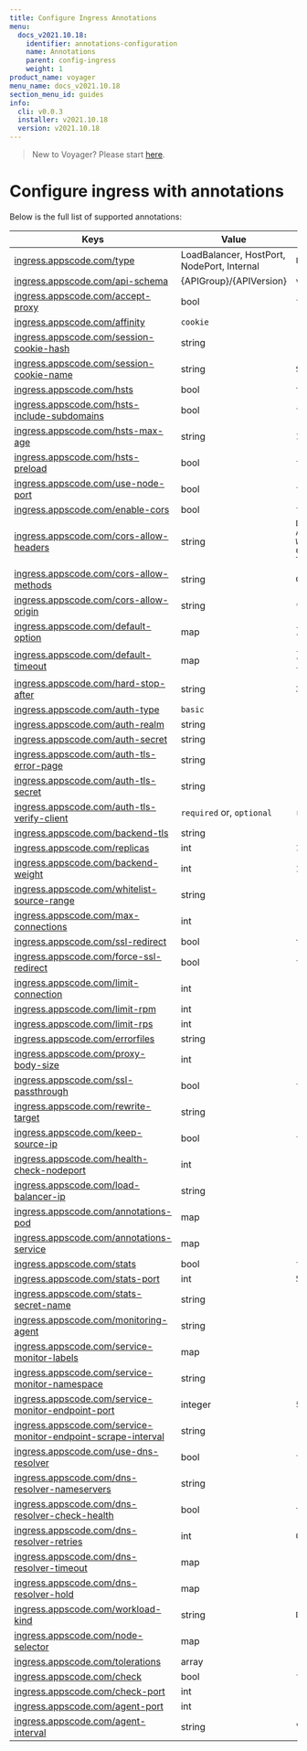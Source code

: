 ```yaml
---
title: Configure Ingress Annotations
menu:
  docs_v2021.10.18:
    identifier: annotations-configuration
    name: Annotations
    parent: config-ingress
    weight: 1
product_name: voyager
menu_name: docs_v2021.10.18
section_menu_id: guides
info:
  cli: v0.0.3
  installer: v2021.10.18
  version: v2021.10.18
---
```


> New to Voyager? Please start [here](/docs/v2021.10.18/concepts/overview).

# Configure ingress with annotations

Below is the full list of supported annotations:

|  Keys  |   Value   |  Default |
|--------|-----------|----------|
| [ingress.appscode.com/type](/docs/v2021.10.18/concepts/README) | LoadBalancer, HostPort, NodePort, Internal | `LoadBalancer` |
| [ingress.appscode.com/api-schema](/docs/v2021.10.18/concepts/overview) | {APIGroup}/{APIVersion} | `voyager.appscode.com/v1` |
| [ingress.appscode.com/accept-proxy](/docs/v2021.10.18/guides/ingress/configuration/accept-proxy) | bool | `false` |
| [ingress.appscode.com/affinity](/docs/v2021.10.18/guides/ingress/http/sticky-session) | `cookie` | |
| [ingress.appscode.com/session-cookie-hash](/docs/v2021.10.18/guides/ingress/http/sticky-session) | string | |
| [ingress.appscode.com/session-cookie-name](/docs/v2021.10.18/guides/ingress/http/sticky-session) | string | `SERVERID` |
| [ingress.appscode.com/hsts](/docs/v2021.10.18/guides/ingress/http/hsts) | bool | `true` |
| [ingress.appscode.com/hsts-include-subdomains](/docs/v2021.10.18/guides/ingress/http/hsts) | bool | `false` |
| [ingress.appscode.com/hsts-max-age](/docs/v2021.10.18/guides/ingress/http/hsts) | string | `15768000` |
| [ingress.appscode.com/hsts-preload](/docs/v2021.10.18/guides/ingress/http/hsts) | bool | `false` |
| [ingress.appscode.com/use-node-port](/docs/v2021.10.18/concepts/ingress-types/nodeport) | bool | `false` |
| [ingress.appscode.com/enable-cors](/docs/v2021.10.18/guides/ingress/http/cors) | bool | `false` |
| [ingress.appscode.com/cors-allow-headers](/docs/v2021.10.18/guides/ingress/http/cors) | string | `DNT,X-CustomHeader,Keep-Alive,User-Agent,X-Requested-With,If-Modified-Since,Cache-Control,Content-Type,Authorization` |
| [ingress.appscode.com/cors-allow-methods](/docs/v2021.10.18/guides/ingress/http/cors) | string | `GET,PUT,POST,DELETE,PATCH,OPTIONS` |
| [ingress.appscode.com/cors-allow-origin](/docs/v2021.10.18/guides/ingress/http/cors) | string | `*` |
| [ingress.appscode.com/default-option](/docs/v2021.10.18/guides/ingress/configuration/default-options) | map | `{"http-server-close": "true", "dontlognull": "true"}` |
| [ingress.appscode.com/default-timeout](/docs/v2021.10.18/guides/ingress/configuration/default-timeouts) | map | `{"connect": "5s", "server": "50s", "client": "50s", "client-fin": "50s", "tunnel": "50s"}` |
| [ingress.appscode.com/hard-stop-after](/docs/v2021.10.18/guides/ingress/configuration/hard-stop-after) | string | `30s` |
| [ingress.appscode.com/auth-type](/docs/v2021.10.18/guides/ingress/security/basic-auth) | `basic` | |
| [ingress.appscode.com/auth-realm](/docs/v2021.10.18/guides/ingress/security/basic-auth) | string | |
| [ingress.appscode.com/auth-secret](/docs/v2021.10.18/guides/ingress/security/basic-auth) | string | |
| [ingress.appscode.com/auth-tls-error-page](/docs/v2021.10.18/guides/ingress/security/tls-auth) | string | |
| [ingress.appscode.com/auth-tls-secret](/docs/v2021.10.18/guides/ingress/security/tls-auth) | string | |
| [ingress.appscode.com/auth-tls-verify-client](/docs/v2021.10.18/guides/ingress/security/tls-auth) | `required` or, `optional` | `required` |
| [ingress.appscode.com/backend-tls](/docs/v2021.10.18/guides/ingress/tls/backend-tls) | string | |
| [ingress.appscode.com/replicas](/docs/v2021.10.18/guides/ingress/scaling) | int | `1` |
| [ingress.appscode.com/backend-weight](/docs/v2021.10.18/guides/ingress/http/blue-green-deployment) | int | 1 |
| [ingress.appscode.com/whitelist-source-range](/docs/v2021.10.18/guides/ingress/configuration/whitelist) | string | |
| [ingress.appscode.com/max-connections](/docs/v2021.10.18/guides/ingress/configuration/max-connections) | int | |
| [ingress.appscode.com/ssl-redirect](/docs/v2021.10.18/guides/ingress/configuration/ssl-redirect) | bool | `true` |
| [ingress.appscode.com/force-ssl-redirect](/docs/v2021.10.18/guides/ingress/configuration/ssl-redirect) | bool | `false` |
| [ingress.appscode.com/limit-connection](/docs/v2021.10.18/guides/ingress/configuration/rate-limit) | int | |
| [ingress.appscode.com/limit-rpm](/docs/v2021.10.18/guides/ingress/configuration/rate-limit) | int | |
| [ingress.appscode.com/limit-rps](/docs/v2021.10.18/guides/ingress/configuration/rate-limit) | int | |
| [ingress.appscode.com/errorfiles](/docs/v2021.10.18/guides/ingress/configuration/error-files) | string | |
| [ingress.appscode.com/proxy-body-size](/docs/v2021.10.18/guides/ingress/configuration/body-size) | int | |
| [ingress.appscode.com/ssl-passthrough](/docs/v2021.10.18/guides/ingress/configuration/ssl-passthrough) | bool | `false` |
| [ingress.appscode.com/rewrite-target](/docs/v2021.10.18/guides/ingress/configuration/rewrite-target) | string | |
| [ingress.appscode.com/keep-source-ip](/docs/v2021.10.18/guides/ingress/configuration/keep-source-ip) | bool | `false` |
| [ingress.appscode.com/health-check-nodeport](/docs/v2021.10.18/guides/ingress/configuration/keep-source-ip) | int | |
| [ingress.appscode.com/load-balancer-ip](/docs/v2021.10.18/guides/ingress/configuration/loadbalancer-ip) | string | |
| [ingress.appscode.com/annotations-pod](/docs/v2021.10.18/guides/ingress/configuration/pod-annotations) | map | |
| [ingress.appscode.com/annotations-service](/docs/v2021.10.18/guides/ingress/configuration/service-annotations) | map | |
| [ingress.appscode.com/stats](/docs/v2021.10.18/guides/ingress/monitoring/haproxy-stats) | bool | `false` |
| [ingress.appscode.com/stats-port](/docs/v2021.10.18/guides/ingress/monitoring/haproxy-stats) | int | `56789` |
| [ingress.appscode.com/stats-secret-name](/docs/v2021.10.18/guides/ingress/monitoring/haproxy-stats) | string | |
| [ingress.appscode.com/monitoring-agent](/docs/v2021.10.18/guides/ingress/monitoring/using-coreos-prometheus-operator) | string  |         |
| [ingress.appscode.com/service-monitor-labels](/docs/v2021.10.18/guides/ingress/monitoring/using-coreos-prometheus-operator) | map     |         |
| [ingress.appscode.com/service-monitor-namespace](/docs/v2021.10.18/guides/ingress/monitoring/using-coreos-prometheus-operator) | string  |         |
| [ingress.appscode.com/service-monitor-endpoint-port](/docs/v2021.10.18/guides/ingress/monitoring/using-coreos-prometheus-operator) | integer | 56790   |
| [ingress.appscode.com/service-monitor-endpoint-scrape-interval](/docs/v2021.10.18/guides/ingress/monitoring/using-coreos-prometheus-operator) | string  |         |
| [ingress.appscode.com/use-dns-resolver](/docs/v2021.10.18/guides/ingress/http/external-svc#using-external-domain) | bool | `false` |
| [ingress.appscode.com/dns-resolver-nameservers](/docs/v2021.10.18/guides/ingress/http/external-svc#using-external-domain) | string | |
| [ingress.appscode.com/dns-resolver-check-health](/docs/v2021.10.18/guides/ingress/http/external-svc#using-external-domain) | bool | `true` |
| [ingress.appscode.com/dns-resolver-retries](/docs/v2021.10.18/guides/ingress/http/external-svc#using-external-domain) | int | `0` |
| [ingress.appscode.com/dns-resolver-timeout](/docs/v2021.10.18/guides/ingress/http/external-svc#using-external-domain) | map | |
| [ingress.appscode.com/dns-resolver-hold](/docs/v2021.10.18/guides/ingress/http/external-svc#using-external-domain) | map | |
| [ingress.appscode.com/workload-kind](/docs/v2021.10.18/guides/ingress/pod-placement#choosing-workload-kind) | string | `Deployment` |
| [ingress.appscode.com/node-selector](/docs/v2021.10.18/guides/ingress/pod-placement#using-node-selector) | map | |
| [ingress.appscode.com/tolerations](/docs/v2021.10.18/guides/ingress/pod-placement#using-taints-and-toleration) | array | |
| [ingress.appscode.com/check](/docs/v2021.10.18/guides/ingress/configuration/health-check) | bool | `false` |
| [ingress.appscode.com/check-port](/docs/v2021.10.18/guides/ingress/configuration/health-check) | int | |
| [ingress.appscode.com/agent-port](/docs/v2021.10.18/guides/ingress/configuration/agent-check) | int | |
| [ingress.appscode.com/agent-interval](/docs/v2021.10.18/guides/ingress/configuration/agent-check) | string | "2000ms" |
